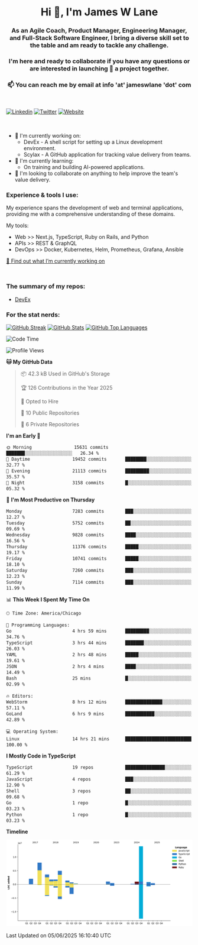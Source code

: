 <h1 align="center">Hi 👋, I'm James W Lane</h1>
<h3 align="center">As an Agile Coach, Product Manager, Engineering Manager, and Full-Stack Software Engineer, I bring a diverse skill set to the table and am ready to tackle any challenge.</h3>
<h3 align="center">I'm here and ready to collaborate if you have any questions or are interested in launching 🚀 a project together.</h3>

<div style="margin-top: 16px;" />

<h3 align="center">📫 You can reach me by email at info 'at' jameswlane 'dot' com</h3>

<div style="margin-top: 48px;" />

[![Linkedin](https://img.shields.io/badge/LinkedIn-0077B5?style=for-the-badge&logo=linkedin&logoColor=white)](https://www.linkedin.com/in/jameswlane/)
[![Twitter](https://img.shields.io/badge/Twitter-1DA1F2?style=for-the-badge&logo=twitter&logoColor=white)](https://x.com/jameswlane)
[![Website](https://img.shields.io/website?down_color=red&down_message=offline&style=for-the-badge&up_color=green&up_message=up&url=https%3A%2F%2Fwww.jameswlane.com)](https://www.jameswlane.com)

<div style="margin-top: 48px;" />

- 🔭 I'm currently working on:
  - DevEx - A shell script for setting up a Linux development environment.
  - Scylax - A GitHub application for tracking value delivery from teams.
- 🌱 I'm currently learning:
  - On training and building AI-powered applications.
- 👯 I'm looking to collaborate on anything to help improve the team's value delivery.

### Experience & tools I use:

My experience spans the development of web and terminal applications, providing me with a comprehensive understanding of these domains.

My tools:
- Web >> Next.js, TypeScript, Ruby on Rails, and Python
- APIs >> REST & GraphQL
- DevOps >> Docker, Kubernetes, Helm, Prometheus, Grafana, Ansible

[🔭 Find out what I’m currently working on](https://www.jameswlane.com/now)  

<div style="margin-top: 50px;"/>

### The summary of my repos:
- [DevEx](https://github.com/jameswlane/devex)  

### For the stat nerds:
[![GitHub Streak](https://github-readme-streak-stats.herokuapp.com?user=jameswlane&theme=tokyonight)](https://git.io/streak-stats)
[![GitHub Stats](https://github-readme-stats.vercel.app/api?username=jameswlane&show_icons=true&theme=tokyonight)](https://github-readme-stats.vercel.app)
[![GitHub Top Languages](https://github-readme-stats.vercel.app/api/top-langs?username=jameswlane&show_icons=true&locale=en&layout=compact&theme=tokyonight)](https://github-readme-stats.vercel.app)

<!--START_SECTION:waka-->
![Code Time](http://img.shields.io/badge/Code%20Time-557%20hrs%2052%20mins-blue)

![Profile Views](http://img.shields.io/badge/Profile%20Views-0-blue)

**🐱 My GitHub Data** 

> 📦 42.3 kB Used in GitHub's Storage 
 > 
> 🏆 126 Contributions in the Year 2025
 > 
> 💼 Opted to Hire
 > 
> 📜 10 Public Repositories 
 > 
> 🔑 6 Private Repositories 
 > 
**I'm an Early 🐤** 

```text
🌞 Morning                15631 commits       ███████░░░░░░░░░░░░░░░░░░   26.34 % 
🌆 Daytime                19452 commits       ████████░░░░░░░░░░░░░░░░░   32.77 % 
🌃 Evening                21113 commits       █████████░░░░░░░░░░░░░░░░   35.57 % 
🌙 Night                  3158 commits        █░░░░░░░░░░░░░░░░░░░░░░░░   05.32 % 
```
📅 **I'm Most Productive on Thursday** 

```text
Monday                   7283 commits        ███░░░░░░░░░░░░░░░░░░░░░░   12.27 % 
Tuesday                  5752 commits        ██░░░░░░░░░░░░░░░░░░░░░░░   09.69 % 
Wednesday                9828 commits        ████░░░░░░░░░░░░░░░░░░░░░   16.56 % 
Thursday                 11376 commits       █████░░░░░░░░░░░░░░░░░░░░   19.17 % 
Friday                   10741 commits       █████░░░░░░░░░░░░░░░░░░░░   18.10 % 
Saturday                 7260 commits        ███░░░░░░░░░░░░░░░░░░░░░░   12.23 % 
Sunday                   7114 commits        ███░░░░░░░░░░░░░░░░░░░░░░   11.99 % 
```


📊 **This Week I Spent My Time On** 

```text
🕑︎ Time Zone: America/Chicago

💬 Programming Languages: 
Go                       4 hrs 59 mins       █████████░░░░░░░░░░░░░░░░   34.76 % 
TypeScript               3 hrs 44 mins       ███████░░░░░░░░░░░░░░░░░░   26.03 % 
YAML                     2 hrs 48 mins       █████░░░░░░░░░░░░░░░░░░░░   19.61 % 
JSON                     2 hrs 4 mins        ████░░░░░░░░░░░░░░░░░░░░░   14.49 % 
Bash                     25 mins             █░░░░░░░░░░░░░░░░░░░░░░░░   02.99 % 

🔥 Editors: 
WebStorm                 8 hrs 12 mins       ██████████████░░░░░░░░░░░   57.11 % 
GoLand                   6 hrs 9 mins        ███████████░░░░░░░░░░░░░░   42.89 % 

💻 Operating System: 
Linux                    14 hrs 21 mins      █████████████████████████   100.00 % 
```

**I Mostly Code in TypeScript** 

```text
TypeScript               19 repos            ███████████████░░░░░░░░░░   61.29 % 
JavaScript               4 repos             ███░░░░░░░░░░░░░░░░░░░░░░   12.90 % 
Shell                    3 repos             ██░░░░░░░░░░░░░░░░░░░░░░░   09.68 % 
Go                       1 repo              █░░░░░░░░░░░░░░░░░░░░░░░░   03.23 % 
Python                   1 repo              █░░░░░░░░░░░░░░░░░░░░░░░░   03.23 % 
```



**Timeline**

![Lines of Code chart](https://raw.githubusercontent.com/jameswlane/jameswlane/main/assets/bar_graph.png)


 Last Updated on 05/06/2025 16:10:40 UTC
<!--END_SECTION:waka-->
